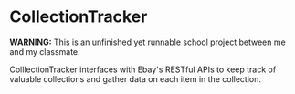 # CollectionTracker
**WARNING:** This is an unfinished yet runnable school project between me and my classmate.

ColllectionTracker interfaces with Ebay's RESTful APIs to keep track of valuable collections and gather data on each item in the collection. 
